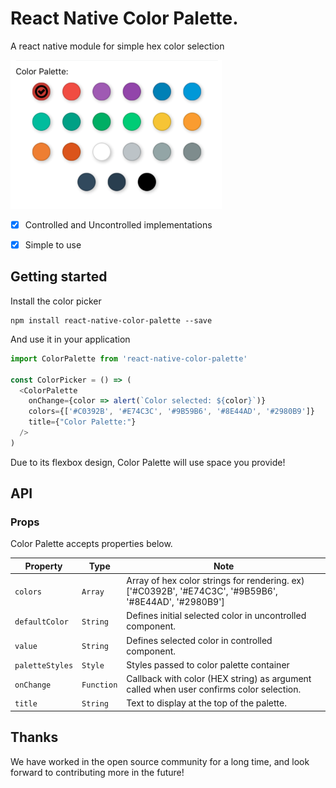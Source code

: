 # React Native Color Palette.

A react native module for simple hex color selection

![alt text](./images/color-picker.png "Logo Title Text 1")

* [x] Controlled and Uncontrolled implementations
* [x] Simple to use


## Getting started
Install the color picker
```
npm install react-native-color-palette --save
```
And use it in your application
```javascript
import ColorPalette from 'react-native-color-palette'

const ColorPicker = () => (
  <ColorPalette
    onChange={color => alert(`Color selected: ${color}`)}
    colors={['#C0392B', '#E74C3C', '#9B59B6', '#8E44AD', '#2980B9']}
    title={"Color Palette:"}
  />
)
```
Due to its flexbox design, Color Palette will use space you provide!

## API
### Props

Color Palette accepts properties below.

| Property | Type | Note |
|--------------------|------------|--------|
|`colors`            |`Array`     |Array of hex color strings for rendering. ex) ['#C0392B', '#E74C3C', '#9B59B6', '#8E44AD', '#2980B9']|
|`defaultColor`      |`String`    |Defines initial selected color in uncontrolled component.|
|`value`             |`String`    |Defines selected color in controlled component.|
|`paletteStyles`     |`Style`     |Styles passed to color palette container|
|`onChange`          |`Function`  |Callback with color (HEX string) as argument called when user confirms color selection.|
|`title`             |`String`    |Text to display at the top of the palette.|

## Thanks
We have worked in the open source community for a long time, and look forward to contributing more in the future!
